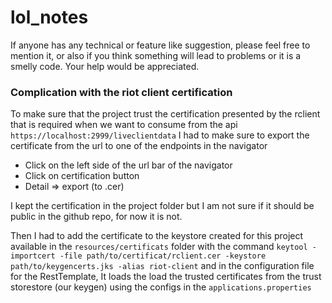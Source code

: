 # lol_notes

If anyone has any technical or feature like suggestion, please feel free to mention it, or also if you think something will lead to problems or it is a smelly code. Your help would be appreciated. 


### Complication with the riot client certification
To make sure that the project trust the certification presented by the rclient
that is required when we want to consume from the api `https://localhost:2999/liveclientdata`
I had to make sure to export the certificate from the url to one of the endpoints in the navigator
- Click on the left side of the url bar of the navigator
- Click on certification button
- Detail => export (to .cer)


I kept the certification in the project folder but I am not sure 
if it should be public in the github repo, for now it is not.

Then I had to add the certificate to the keystore created 
for this project available in the `resources/certificats` folder with
the command `keytool -importcert -file path/to/certificat/rclient.cer -keystore path/to/keygencerts.jks -alias riot-client`
and in the configuration file for the RestTemplate, It loads the load the trusted certificates from 
the trust storestore (our keygen) using the configs in the `applications.properties`
